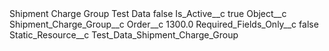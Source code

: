 <?xml version="1.0" encoding="UTF-8"?>
<CustomMetadata xmlns="http://soap.sforce.com/2006/04/metadata" xmlns:xsi="http://www.w3.org/2001/XMLSchema-instance" xmlns:xsd="http://www.w3.org/2001/XMLSchema">
    <label>Shipment Charge Group Test Data</label>
    <protected>false</protected>
    <values>
        <field>Is_Active__c</field>
        <value xsi:type="xsd:boolean">true</value>
    </values>
    <values>
        <field>Object__c</field>
        <value xsi:type="xsd:string">Shipment_Charge_Group__c</value>
    </values>
    <values>
        <field>Order__c</field>
        <value xsi:type="xsd:double">1300.0</value>
    </values>
    <values>
        <field>Required_Fields_Only__c</field>
        <value xsi:type="xsd:boolean">false</value>
    </values>
    <values>
        <field>Static_Resource__c</field>
        <value xsi:type="xsd:string">Test_Data_Shipment_Charge_Group</value>
    </values>
</CustomMetadata>
